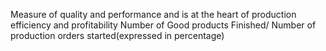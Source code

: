 Measure of quality and performance and is at the heart of production efficiency and profitability
Number of Good products Finished/ Number of production orders started(expressed in percentage)